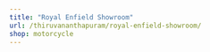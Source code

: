 ```yaml
---
title: "Royal Enfield Showroom"
url: /thiruvananthapuram/royal-enfield-showroom/
shop: motorcycle
---
```

